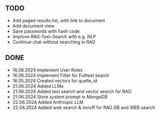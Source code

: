 ## TODO
* Add paged results list, with link to document
* Add document view
* Save passwords with hash code
* Improve RAG-Text-Search with e.g. NLP
* Continue chat without searching in RAG

## DONE
* 16.06.2024 Implement User Roles
* 16.06.2024 Implement Filter for Fulltext search
* 16.05.2024 Created vectors for quelle_id
* 21.06.2024 Added LLMs
* 21.06.2024 Added text search and vector search for RAG
* 21.06.2024 Store system prompt in MongoDB
* 22.06.2024 Added Anthropic LLM
* 22.06.2024 Added web search & on/off for RAG DB and WEB search